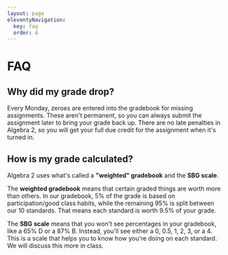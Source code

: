 ```yaml
---
layout: page
eleventyNavigation:
  key: faq
  order: 4
---
```


# FAQ

## Why did my grade drop?

Every Monday, zeroes are entered into the gradebook for missing assignments. These aren't permanent, so you can always submit the assignment later to bring your grade back up. There are no late penalties in Algebra 2, so you will get your full due credit for the assignment when it's turned in.

## How is my grade calculated?

Algebra 2 uses what's called a **"weighted" gradebook** and the **SBG scale**.

The **weighted gradebook** means that certain graded things are worth more than others. In our gradebook, 5% of the grade is based on participation/good class habits, while the remaining 95% is split between our 10 standards. That means each standard is worth 9.5% of your grade.

The **SBG scale** means that you won't see percentages in your gradebook, like a 65% D or a 87% B. Instead, you'll see either a 0, 0.5, 1, 2, 3, or a 4. This is a scale that helps you to know how you're doing on each standard. We will discuss this more in class.
